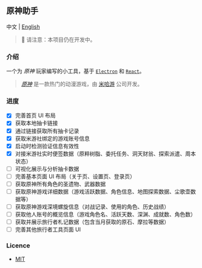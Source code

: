 ## 原神助手

中文 | [English](README-en.md)

> 🚧 请注意：本项目仍在开发中。

### 介绍

一个为 _原神_ 玩家编写的小工具，基于 [`Electron`](https://www.electronjs.org/) 和 [`React`](https://reactjs.org/)。

> [_原神_](https://ys.mihoyo.com/) 是一款热门的动漫游戏，由 [米哈游](https://www.mihoyo.com/) 公司开发。

### 进度

- [x] 完善首页 UI 布局
- [x] 获取本地抽卡链接
- [x] 通过链接获取所有抽卡记录
- [x] 获取米游社绑定的游戏账号信息
- [x] 启动时检测验证信息有效性
- [x] 对接米游社实时便签数据（原粹树脂、委托任务、洞天财翁、探索派遣、周本状态）
- [ ] 可视化展示与分析抽卡数据
- [ ] 完善基本页面 UI 布局（关于页、设置页、登录页）
- [ ] 获取原神所有角色的圣遗物、武器数据
- [ ] 获取原神游戏详细数据（游戏活跃数据、角色信息、地图探索数据、尘歌壶数据等）
- [ ] 获取原神游戏深境螺旋信息（对战记录、使用的角色、历史战绩）
- [ ] 获取他人账号的概览信息（游戏角色名、活跃天数、深渊、成就数、角色数）
- [ ] 获取并展示旅行者札记数据（包含当月获取的原石、摩拉等数据）
- [ ] 完善其他旅行者工具页面 UI

### Licence

- [MIT](LICENCE)
